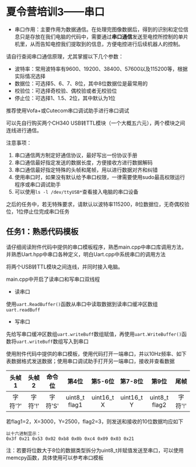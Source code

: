 #  夏令营培训3——串口

* 串口作用：主要作用为数据通信。在处理完图像数据后，得到的识别和定位信息只是存放在我们电脑的代码中，需要通过**串口通信**发送至电控所控制的单片机里，从而告知电控我们提取到的信息，方便电控进行后续机器人的控制。

请自行查阅串口通信原理，尤其掌握以下几个参数：

* 波特率：常用波特率有9600、19200、38400、57600以及115200等，根据实际情况选择
* 数据位：可选择5、6、7、8位，其中8位数据位是最常用的
* 校验位：可选择奇校验、偶校验或者无校验位
* 停止位：可选择1、1.5、2位，其中默认为1位



推荐使用Vofa+或Cutecom串口调试助手进行串口调试

可以先自行购买两个CH340 USB转TTL模块（一个大概五六元），两个模块之间连线进行通信。



注意事项：

1. 串口通信两方制定好通信协议，最好写出一份协议手册
2. 串口通信最好指定发送的数据长度，方便接收方进行数据解码
3. 串口通信最好指定特殊的头帧和尾帧，用以进行数据对齐和纠错
4. 使用串口时，如果没有默认给予串口权限，一律需要使用sudo最高权限运行程序或串口调试助手
5. 可以使用`ls -l /dev/ttyUSB*`查看接入电脑的串口设备



之后的任务中，若无特殊要求，请默认以波特率115200，8位数据位，无奇偶校验位，1位停止位完成串口任务

##  任务1：熟悉代码模板

请仔细阅读附件代码中提供的串口模板程序，熟悉main.cpp中串口库调用方法，并熟悉Uart.hpp中串口各种定义，明白Uart.cpp中系统串口的调用方法

将两个USB转TTL模块之间连线，并同时接入电脑。

main.cpp中开启了读串口和写串口双线程

* 读串口

使用`uart.ReadBuffer()`函数从串口中读取数据到读串口缓冲区数组`uart.readBuff`

* 写串口

先给写串口缓冲区数组`uart.writeBuff`数组赋值，再使用`uart.WriteBuffer()`函数将`uart.writeBuff`数组写入到串口



使用附件代码中提供的串口模板，使用代码打开一端串口，并以10Hz频率、如下表数据格式发送数据；使用串口调试助手打开另一端串口，接收并查看数据

|  头帧1  |  头帧2  | 命令位  |     第4位     |  第5-6位   |  第7-8位   |     第9位     |  尾帧   |
| :-----: | :-----: | :-----: | :-----------: | :--------: | :--------: | :-----------: | :-----: |
| 字符'?' | 字符'!' | 字符'S' | uint8_t flag1 | uint16_t X | uint16_t Y | uint8_t flag2 | 字符'!' |

若flag1=2，X=3000，Y=2500，flag2=3，则发送和接收的10位数据均应如下

````
以十六进制显示：
0x3f 0x21 0x53 0x02 0xb8 0x0b 0xc4 0x09 0x03 0x21
````



注：若要将位数大于8位的数据类型拆分为uint8_t并赋值发送至串口，可以使用memcpy函数，具体使用可以参考串口模板